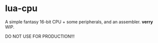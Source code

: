 # lua-cpu

A simple fantasy 16-bit CPU + some peripherals, and an assembler.
__verry__ WIP.

DO NOT USE FOR PRODUCTION!!!
